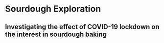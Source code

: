 # Sourdough Exploration
## Investigating the effect of COVID-19 lockdown on the interest in sourdough baking

